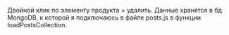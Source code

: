 Двойной клик по элементу продукта = удалить.
Данные хранятся в бд MongoDB, к которой я подключаюсь в файле posts.js в функции loadPostsCollection.